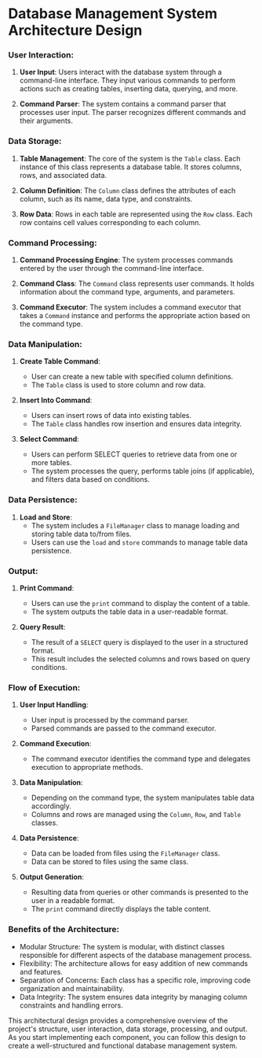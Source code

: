 # Database Management System Architecture Design

### User Interaction:

1. **User Input**: Users interact with the database system through a command-line interface. They input various commands to perform actions such as creating tables, inserting data, querying, and more.

2. **Command Parser**: The system contains a command parser that processes user input. The parser recognizes different commands and their arguments.

### Data Storage:

1. **Table Management**: The core of the system is the `Table` class. Each instance of this class represents a database table. It stores columns, rows, and associated data.

2. **Column Definition**: The `Column` class defines the attributes of each column, such as its name, data type, and constraints.

3. **Row Data**: Rows in each table are represented using the `Row` class. Each row contains cell values corresponding to each column.

### Command Processing:

1. **Command Processing Engine**: The system processes commands entered by the user through the command-line interface.

2. **Command Class**: The `Command` class represents user commands. It holds information about the command type, arguments, and parameters.

3. **Command Executor**: The system includes a command executor that takes a `Command` instance and performs the appropriate action based on the command type.

### Data Manipulation:

1. **Create Table Command**:
    - User can create a new table with specified column definitions.
    - The `Table` class is used to store column and row data.

2. **Insert Into Command**:
    - Users can insert rows of data into existing tables.
    - The `Table` class handles row insertion and ensures data integrity.

3. **Select Command**:
    - Users can perform SELECT queries to retrieve data from one or more tables.
    - The system processes the query, performs table joins (if applicable), and filters data based on conditions.

### Data Persistence:

1. **Load and Store**:
    - The system includes a `FileManager` class to manage loading and storing table data to/from files.
    - Users can use the `load` and `store` commands to manage table data persistence.

### Output:

1. **Print Command**:
    - Users can use the `print` command to display the content of a table.
    - The system outputs the table data in a user-readable format.

2. **Query Result**:
    - The result of a `SELECT` query is displayed to the user in a structured format.
    - This result includes the selected columns and rows based on query conditions.

### Flow of Execution:

1. **User Input Handling**:
    - User input is processed by the command parser.
    - Parsed commands are passed to the command executor.

2. **Command Execution**:
    - The command executor identifies the command type and delegates execution to appropriate methods.

3. **Data Manipulation**:
    - Depending on the command type, the system manipulates table data accordingly.
    - Columns and rows are managed using the `Column`, `Row`, and `Table` classes.

4. **Data Persistence**:
    - Data can be loaded from files using the `FileManager` class.
    - Data can be stored to files using the same class.

5. **Output Generation**:
    - Resulting data from queries or other commands is presented to the user in a readable format.
    - The `print` command directly displays the table content.

### Benefits of the Architecture:

- Modular Structure: The system is modular, with distinct classes responsible for different aspects of the database management process.
- Flexibility: The architecture allows for easy addition of new commands and features.
- Separation of Concerns: Each class has a specific role, improving code organization and maintainability.
- Data Integrity: The system ensures data integrity by managing column constraints and handling errors.

This architectural design provides a comprehensive overview of the project's structure, user interaction, data storage, processing, and output. As you start implementing each component, you can follow this design to create a well-structured and functional database management system.

